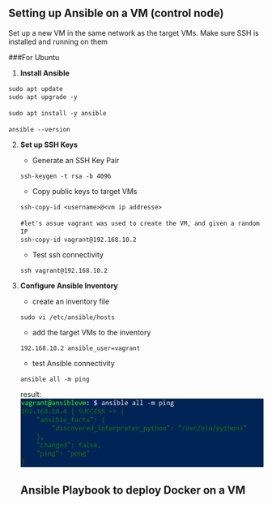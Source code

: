 
## Setting up Ansible on a VM (control node)
Set up a new VM in the same network as the target VMs. Make sure SSH is installed and running on them

###For Ubuntu

1. **Install Ansible**
```
sudo apt update
sudo apt upgrade -y

sudo apt install -y ansible

ansible --version
```

2. **Set up SSH Keys**
    - Generate an SSH Key Pair
    ```
    ssh-keygen -t rsa -b 4096
    ```

    - Copy public keys to target VMs
    ```
    ssh-copy-id <username>@<vm ip addresse>

    #let's assue vagrant was used to create the VM, and given a random IP
    ssh-copy-id vagrant@192.168.10.2
    ```

    - Test ssh connectivity
    ```
    ssh vagrant@192.168.10.2
    ```

3.  **Configure Ansible Inventory**
    - create an inventory file
    ```
    sudo vi /etc/ansible/hosts
    ```

    - add the target VMs to the inventory
    ```
    192.168.10.2 ansible_user=vagrant
    ```

    - test Ansible connectivity
    ```
    ansible all -m ping
    ```

    result:
    ![ping_pong](/ansible/ansible-ping-pong.jpg "success")


    ## Ansible Playbook to deploy Docker on a VM

